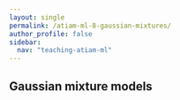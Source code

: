 ```yaml
---
layout: single
permalink: /atiam-ml-8-gaussian-mixtures/
author_profile: false
sidebar:
  nav: "teaching-atiam-ml"
---
```


## Gaussian mixture models
